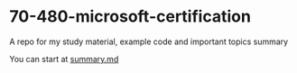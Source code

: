 # 70-480-microsoft-certification
A repo for my study material, example code and important topics summary

You can start at [summary.md](summary.md)